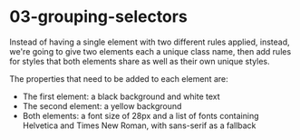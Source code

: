 # 03-grouping-selectors

Instead of having a single element with two different rules applied, instead, we're going to give two elements each a unique class name, then add rules for styles that both elements share as well as their own unique styles.

The properties that need to be added to each element are:

- The first element: a black background and white text
- The second element: a yellow background
- Both elements: a font size of 28px and a list of fonts containing Helvetica and Times New Roman, with sans-serif as a fallback
